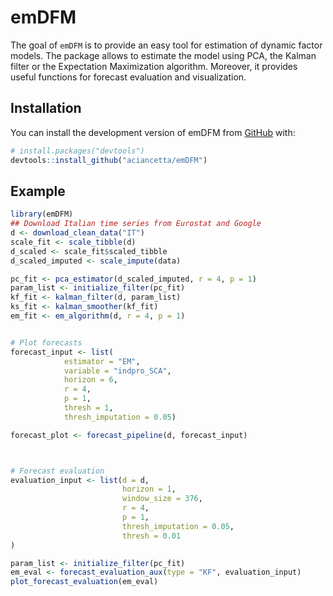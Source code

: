 
<!-- README.md is generated from README.Rmd. Please edit that file -->

# emDFM

<!-- badges: start -->
<!-- badges: end -->

The goal of `emDFM` is to provide an easy tool for estimation of dynamic
factor models. The package allows to estimate the model using PCA, the
Kalman filter or the Expectation Maximization algorithm. Moreover, it
provides useful functions for forecast evaluation and visualization.

## Installation

You can install the development version of emDFM from
[GitHub](https://github.com/) with:

``` r
# install.packages("devtools")
devtools::install_github("aciancetta/emDFM")
```

## Example

``` r
library(emDFM)
## Download Italian time series from Eurostat and Google
d <- download_clean_data("IT")
scale_fit <- scale_tibble(d)
d_scaled <- scale_fit$scaled_tibble
d_scaled_imputed <- scale_impute(data)

pc_fit <- pca_estimator(d_scaled_imputed, r = 4, p = 1)
param_list <- initialize_filter(pc_fit)
kf_fit <- kalman_filter(d, param_list)
ks_fit <- kalman_smoother(kf_fit)
em_fit <- em_algorithm(d, r = 4, p = 1)


# Plot forecasts
forecast_input <- list(
            estimator = "EM",
            variable = "indpro_SCA",
            horizon = 6,
            r = 4,
            p = 1,
            thresh = 1,
            thresh_imputation = 0.05)

forecast_plot <- forecast_pipeline(d, forecast_input)



# Forecast evaluation
evaluation_input <- list(d = d,
                         horizon = 1,
                         window_size = 376,
                         r = 4,
                         p = 1,
                         thresh_imputation = 0.05,
                         thresh = 0.01
)

param_list <- initialize_filter(pc_fit)
em_eval <- forecast_evaluation_aux(type = "KF", evaluation_input)
plot_forecast_evaluation(em_eval)
```
